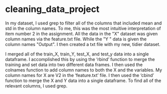# cleaning_data_project

In my dataset, I used grep to filter all of the columns that included mean and std in the column names. To me, this was the most intuitive interpretation of item number 2 in the assignment. All the data in the "X" dataset was given column names via the feature.txt file. While the "Y " data is given the column names "Output". I then created a txt file with my new, tidier dataset. 

I merged all of the train_X, train_Y, test_X, and test_y data into a single dataframe. I accomplished this by using the ‘rbind’ function to merge the training and set data into two different data frames. I then used the colnames function to add column names to both the X and the variables. My column names for X are V2 in the ‘feature.txt’ file.  I then used the ‘cbind’ function to merge the X and Y data into a single dataframe. To find all of the relevant columns, I used grep.
